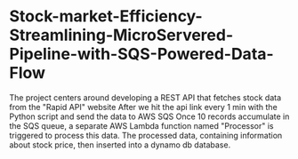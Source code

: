 # Stock-market-Efficiency-Streamlining-MicroServered-Pipeline-with-SQS-Powered-Data-Flow
The project centers around developing a REST API that fetches stock data from the "Rapid API" website 
After we hit the api link every 1 min with the Python script and send the data to AWS SQS
Once 10 records accumulate in the SQS queue, a separate AWS Lambda function named "Processor" is triggered to process this data. 
The processed data, containing information about stock price, then inserted into a dynamo db database.
